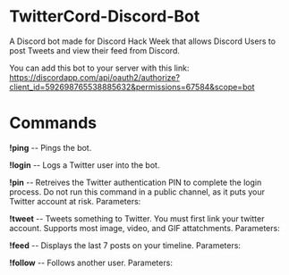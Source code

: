 # TwitterCord-Discord-Bot
A Discord bot made for Discord Hack Week that allows Discord Users to post Tweets and view their feed from Discord.

You can add this bot to your server with this link: https://discordapp.com/api/oauth2/authorize?client_id=592698765538885632&permissions=67584&scope=bot

# Commands
**!ping** -- Pings the bot.

**!login** -- Logs a Twitter user into the bot.

**!pin** -- Retreives the Twitter authentication PIN to complete the login process. Do not run this command in a public channel, as it puts your Twitter account at risk. Parameters: <Authenication PIN>

**!tweet** -- Tweets something to Twitter. You must first link your twitter account. Supports most image, video, and GIF attatchments. Parameters: <Message>

**!feed** -- Displays the last 7 posts on your timeline. Parameters: <Number of Tweets>

**!follow** -- Follows another user. Parameters: <Username>
